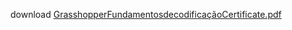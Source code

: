 download 
<a href='https://gabrielryanft.github.io/learning/cursoemvideo/htmlecss/html/links/download/GrasshopperFundamentosdecodificaçãoCertificate.pdf/' target='_blank' rel='next'>GrasshopperFundamentosdecodificaçãoCertificate.pdf</a><br/>
